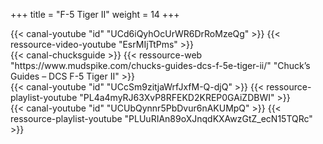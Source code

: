 +++
title = "F-5 Tiger II"
weight = 14
+++

<div class="contenu"> <!-- le hangar de Sklang //-->
{{< canal-youtube "id" "UCd6iQyhOcUrWR6DrRoMzeQg" >}}
{{< ressource-video-youtube "EsrMIjTtPms" >}}
</div>

<div class="contenu"> <!-- Chuck's guide //-->
{{< canal-chucksguide >}}
{{< ressource-web "https://www.mudspike.com/chucks-guides-dcs-f-5e-tiger-ii/" "Chuck’s Guides – DCS F-5 Tiger II" >}}
</div>

<div class="contenu"> <!-- Tricker //-->
{{< canal-youtube "id" "UCcSm9zitjaWrfJxfM-Q-djQ" >}}
{{< ressource-playlist-youtube "PL4a4myRJ63XvP8RFEKD2KREP0GAiZDBWI" >}}
</div>

<div class="contenu"> <!-- Marcel Glandier //-->
{{< canal-youtube "id" "UCUbQynnr5PbDvur6nAKUMpQ" >}}
{{< ressource-playlist-youtube "PLUuRIAn89oXJnqdKXAwzGtZ_ecN15TQRc" >}}
</div>
